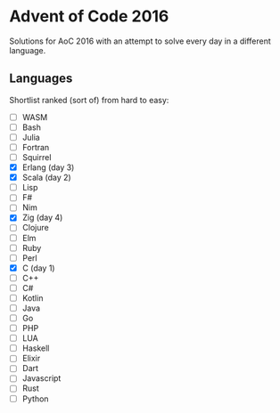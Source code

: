 # Advent of Code 2016

Solutions for AoC 2016 with an attempt to solve every day in a different language.

## Languages

Shortlist ranked (sort of) from hard to easy:

- [ ] WASM
- [ ] Bash
- [ ] Julia
- [ ] Fortran
- [ ] Squirrel
- [x] Erlang (day 3)
- [x] Scala (day 2)
- [ ] Lisp
- [ ] F#
- [ ] Nim
- [x] Zig (day 4)
- [ ] Clojure
- [ ] Elm
- [ ] Ruby
- [ ] Perl
- [x] C (day 1)
- [ ] C++
- [ ] C#
- [ ] Kotlin
- [ ] Java
- [ ] Go
- [ ] PHP
- [ ] LUA
- [ ] Haskell
- [ ] Elixir
- [ ] Dart
- [ ] Javascript
- [ ] Rust
- [ ] Python

